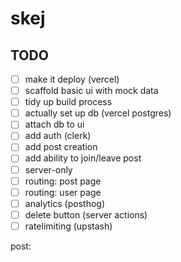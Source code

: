 # skej

## TODO

- [ ] make it deploy (vercel)
- [ ] scaffold basic ui with mock data
- [ ] tidy up build process
- [ ] actually set up db (vercel postgres)
- [ ] attach db to ui
- [ ] add auth (clerk)
- [ ] add post creation
- [ ] add ability to join/leave post
- [ ] server-only
- [ ] routing: post page
- [ ] routing: user page
- [ ] analytics (posthog)
- [ ] delete button (server actions)
- [ ] ratelimiting (upstash)

post:
